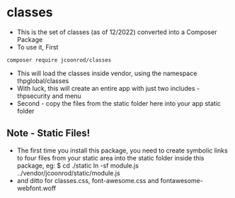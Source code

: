 # classes

* This is the set of classes (as of 12/2022) converted into a Composer Package
* To use it, First 
```
composer require jcoonrod/classes
```
* This will load the classes inside vendor, using the namespace thpglobal/classes
* With luck, this will create an entire app with just two includes - thpsecurity and menu
* Second - copy the files from the static folder here into your app static folder

## Note - Static Files!
* The first time you install this package, you need to create symbolic links to four files from your static area into the static folder inside this package, eg:
$ cd ./static
ln -sf module.js ../vendor/jcoonrod/static/module.js
* and ditto for classes.css, font-awesome.css and fontawesome-webfont.woff
